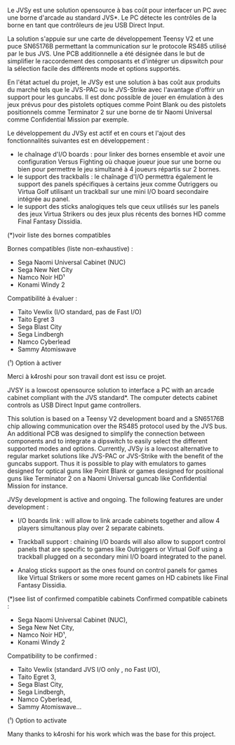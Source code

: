 Le JVSy est une solution opensource à bas coût  pour interfacer un PC avec une borne d'arcade au standard JVS*. Le PC détecte les contrôles de la borne en tant que contrôleurs de jeu USB Direct Input.

La solution s'appuie sur une carte de développement Teensy V2 et une puce SN65176B permettant la communication sur le protocole RS485 utilisé par le bus JVS. Une PCB additionnelle a été désignée dans le but de simplifier le raccordement des composants et d'intégrer un dipswitch pour la sélection facile des différents mode et options supportés.

En l'état actuel du projet, le JVSy est une solution à bas coût aux produits du marché tels que le JVS-PAC ou le JVS-Strike avec l'avantage d'offrir un support pour les guncabs. Il est donc possible de jouer en émulation à des jeux prévus pour des pistolets optiques comme Point Blank ou des pistolets positionnels comme Terminator 2 sur une borne de tir Naomi Universal comme Confidential Mission par exemple.

Le développement du JVSy est actif et en cours et l'ajout des fonctionnalités suivantes est en développement :
- le chaînage d'I/O boards : pour linker des bornes ensemble et avoir une configuration Versus Fighting où chaque joueur joue sur une borne ou bien pour permettre le jeu simultané à 4 joueurs répartis sur 2 bornes.
- le support des trackballs : le chaînage d'I/O permettra également le support des panels spécifiques à certains jeux comme Outriggers ou Virtua Golf utilisant un trackball sur une mini I/O board secondaire intégrée au panel.
- le support des sticks analogiques tels que ceux utilisés sur les panels des jeux Virtua Strikers ou des jeux plus récents des bornes HD comme Final Fantasy Dissidia.



(*)voir liste des bornes compatibles

Bornes compatibles (liste non-exhaustive) :
* Sega Naomi Universal Cabinet (NUC)
* Sega New Net City
* Namco Noir HD¹
* Konami Windy 2

Compatibilité à évaluer :
* Taito Vewlix (I/O standard, pas de Fast I/O)
* Taito Egret 3
* Sega Blast City
* Sega Lindbergh
* Namco Cyberlead
* Sammy Atomiswave

(¹) Option à activer

Merci à k4roshi pour son travail dont est issu ce projet.


JVSY is a lowcost opensource solution to interface a PC with an arcade cabinet compliant with the JVS standard*. The computer detects cabinet controls as USB Direct Input game controllers.

This solution is based on a Teensy V2 development board and a SN65176B chip allowing communication over the RS485 protocol used by the JVS bus. An additional PCB was designed to simplify the connection between components and to integrate a dipswitch to easily select the different supported modes and options.
Currently, JVSy is a lowcost alternative to regular market solutions like JVS-PAC or JVS-Strike with the benefit of the guncabs support. Thus it is possible to play with emulators to games designed for optical guns like Point Blank or games designed for positional guns like Terminator 2 on a Naomi Universal guncab like Confidential Mission for instance.

JVSy development is active and ongoing. The following features are under development :

- I/O boards link : will allow to link arcade cabinets together and allow 4 players simultanous play over 2 separate cabinets.

- Trackball support : chaining I/O boards will also allow to support control panels that are specific to games like Outriggers or Virtual Golf using a trackball plugged on a secondary mini I/O board integrated to the panel.

- Analog sticks support as the ones found on control panels for games like Virtual Strikers or some more recent games on HD cabinets like Final Fantasy Dissidia.

(*)see list of confirmed compatible cabinets
Confirmed compatible cabinets :
* Sega Naomi Universal Cabinet (NUC),
* Sega New Net City,
* Namco Noir HD¹,
* Konami Windy 2

Compatibility to be confirmed :
* Taito Vewlix (standard JVS I/O only , no Fast I/O),
* Taito Egret 3,
* Sega Blast City,
* Sega Lindbergh,
* Namco Cyberlead,
* Sammy Atomiswave...

(¹) Option to activate

Many thanks to k4roshi for his work which was the base for this project.

